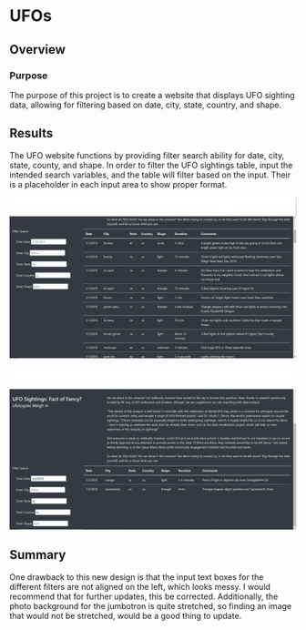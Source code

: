 # UFOs

## Overview
### Purpose
The purpose of this project is to create a website that displays UFO sighting data, allowing for filtering based on date, city, state, country, and shape.

## Results
The UFO website functions by providing filter search ability for date, city, state, county, and shape. In order to filter the UFO sightings table, input the intended search variables, and the table will filter based on the input. Their is a placeholder in each input area to show proper format. 

![filtertable1](Resources/filtertable1.png)

![filtertable2](Resources/filtertable2.png)

## Summary
One drawback to this new design is that the input text boxes for the different filters are not aligned on the left, which looks messy. I would recommend that for further updates, this be corrected. Additionally, the photo background for the jumbotron is quite stretched, so finding an image that would not be stretched, would be a good thing to update.
